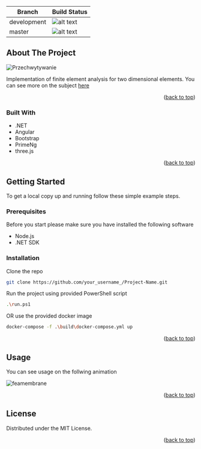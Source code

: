 
| Branch  | Build Status |
| ------------- | ------------- |
| development  | ![alt text](https://michalzeg.visualstudio.com/GitHub/_apis/build/status/StruCal-development?branchName=Development)  |
| master  | ![alt text](https://michalzeg.visualstudio.com/GitHub/_apis/build/status/StruCal-master?branchName=master)  |


<!-- Improved compatibility of back to top link: See: https://github.com/othneildrew/Best-README-Template/pull/73 -->
<a name="readme-top"></a>
<!--
<!-- ABOUT THE PROJECT -->
## About The Project
![Przechwytywanie](https://github.com/michalzeg/StruCal/assets/16364170/0645e9cc-5688-4cd2-a2b2-f26d64e535a4)

Implementation of finite element analysis for two dimensional elements. You can see more on the subject [here](https://en.wikipedia.org/wiki/Finite_element_method)


<p align="right">(<a href="#readme-top">back to top</a>)</p>

### Built With

* .NET
* Angular
* Bootstrap
* PrimeNg
* three.js

<p align="right">(<a href="#readme-top">back to top</a>)</p>

<!-- GETTING STARTED -->
## Getting Started

To get a local copy up and running follow these simple example steps.

### Prerequisites

Before you start please make sure you have installed the following software
* Node.js
* .NET SDK

### Installation
Clone the repo
   ```sh
   git clone https://github.com/your_username_/Project-Name.git
   ```
Run the project using provided PowerShell script
   ```sh
   .\run.ps1
   ```
OR use the provided docker image
   ```sh
   docker-compose -f .\build\docker-compose.yml up
   ```
<p align="right">(<a href="#readme-top">back to top</a>)</p>

<!-- USAGE EXAMPLES -->
## Usage

You can see usage on the follwing animation

![feamembrane](https://github.com/michalzeg/StruCal/assets/16364170/785cf72a-178c-4c4b-9061-7362b0ad33d1)

<p align="right">(<a href="#readme-top">back to top</a>)</p>

<!-- LICENSE -->
## License

Distributed under the MIT License.

<p align="right">(<a href="#readme-top">back to top</a>)</p>

